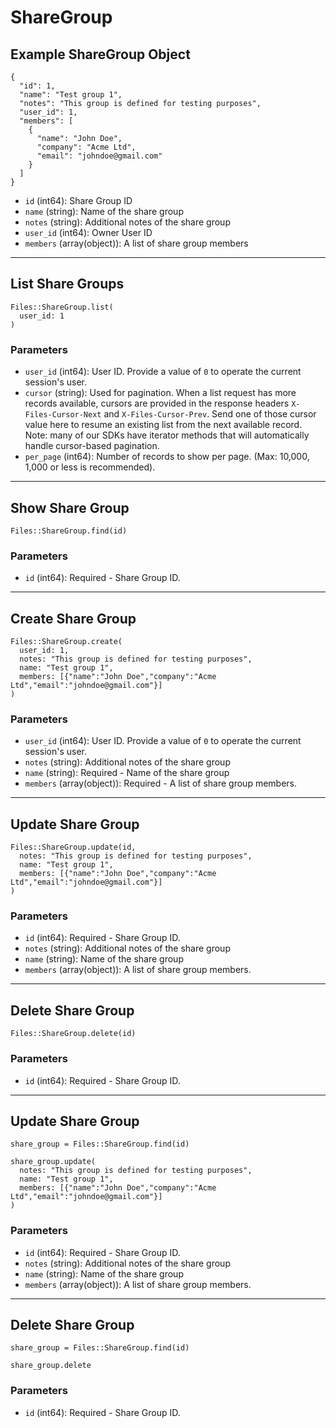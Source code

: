 # ShareGroup

## Example ShareGroup Object

```
{
  "id": 1,
  "name": "Test group 1",
  "notes": "This group is defined for testing purposes",
  "user_id": 1,
  "members": [
    {
      "name": "John Doe",
      "company": "Acme Ltd",
      "email": "johndoe@gmail.com"
    }
  ]
}
```

* `id` (int64): Share Group ID
* `name` (string): Name of the share group
* `notes` (string): Additional notes of the share group
* `user_id` (int64): Owner User ID
* `members` (array(object)): A list of share group members


---

## List Share Groups

```
Files::ShareGroup.list(
  user_id: 1
)
```

### Parameters

* `user_id` (int64): User ID.  Provide a value of `0` to operate the current session's user.
* `cursor` (string): Used for pagination.  When a list request has more records available, cursors are provided in the response headers `X-Files-Cursor-Next` and `X-Files-Cursor-Prev`.  Send one of those cursor value here to resume an existing list from the next available record.  Note: many of our SDKs have iterator methods that will automatically handle cursor-based pagination.
* `per_page` (int64): Number of records to show per page.  (Max: 10,000, 1,000 or less is recommended).


---

## Show Share Group

```
Files::ShareGroup.find(id)
```

### Parameters

* `id` (int64): Required - Share Group ID.


---

## Create Share Group

```
Files::ShareGroup.create(
  user_id: 1, 
  notes: "This group is defined for testing purposes", 
  name: "Test group 1", 
  members: [{"name":"John Doe","company":"Acme Ltd","email":"johndoe@gmail.com"}]
)
```

### Parameters

* `user_id` (int64): User ID.  Provide a value of `0` to operate the current session's user.
* `notes` (string): Additional notes of the share group
* `name` (string): Required - Name of the share group
* `members` (array(object)): Required - A list of share group members.


---

## Update Share Group

```
Files::ShareGroup.update(id, 
  notes: "This group is defined for testing purposes", 
  name: "Test group 1", 
  members: [{"name":"John Doe","company":"Acme Ltd","email":"johndoe@gmail.com"}]
)
```

### Parameters

* `id` (int64): Required - Share Group ID.
* `notes` (string): Additional notes of the share group
* `name` (string): Name of the share group
* `members` (array(object)): A list of share group members.


---

## Delete Share Group

```
Files::ShareGroup.delete(id)
```

### Parameters

* `id` (int64): Required - Share Group ID.


---

## Update Share Group

```
share_group = Files::ShareGroup.find(id)

share_group.update(
  notes: "This group is defined for testing purposes",
  name: "Test group 1",
  members: [{"name":"John Doe","company":"Acme Ltd","email":"johndoe@gmail.com"}]
)
```

### Parameters

* `id` (int64): Required - Share Group ID.
* `notes` (string): Additional notes of the share group
* `name` (string): Name of the share group
* `members` (array(object)): A list of share group members.


---

## Delete Share Group

```
share_group = Files::ShareGroup.find(id)

share_group.delete
```

### Parameters

* `id` (int64): Required - Share Group ID.
